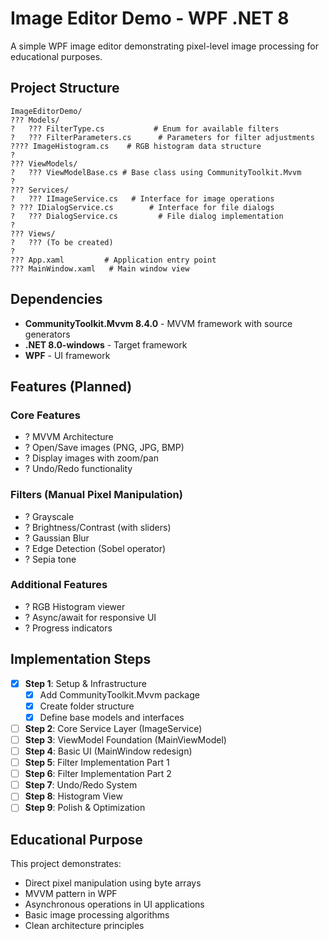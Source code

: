 # Image Editor Demo - WPF .NET 8

A simple WPF image editor demonstrating pixel-level image processing for educational purposes.

## Project Structure

```
ImageEditorDemo/
??? Models/
?   ??? FilterType.cs           # Enum for available filters
?   ??? FilterParameters.cs      # Parameters for filter adjustments
???? ImageHistogram.cs    # RGB histogram data structure
?
??? ViewModels/
?   ??? ViewModelBase.cs # Base class using CommunityToolkit.Mvvm
?
??? Services/
?   ??? IImageService.cs   # Interface for image operations
? ??? IDialogService.cs        # Interface for file dialogs
?   ??? DialogService.cs         # File dialog implementation
?
??? Views/
?   ??? (To be created)
?
??? App.xaml         # Application entry point
??? MainWindow.xaml   # Main window view
```

## Dependencies

- **CommunityToolkit.Mvvm 8.4.0** - MVVM framework with source generators
- **.NET 8.0-windows** - Target framework
- **WPF** - UI framework

## Features (Planned)

### Core Features
- ? MVVM Architecture
- ? Open/Save images (PNG, JPG, BMP)
- ? Display images with zoom/pan
- ? Undo/Redo functionality

### Filters (Manual Pixel Manipulation)
- ? Grayscale
- ? Brightness/Contrast (with sliders)
- ? Gaussian Blur
- ? Edge Detection (Sobel operator)
- ? Sepia tone

### Additional Features
- ? RGB Histogram viewer
- ? Async/await for responsive UI
- ? Progress indicators

## Implementation Steps

- [x] **Step 1**: Setup & Infrastructure
  - [x] Add CommunityToolkit.Mvvm package
  - [x] Create folder structure
  - [x] Define base models and interfaces
  
- [ ] **Step 2**: Core Service Layer (ImageService)
- [ ] **Step 3**: ViewModel Foundation (MainViewModel)
- [ ] **Step 4**: Basic UI (MainWindow redesign)
- [ ] **Step 5**: Filter Implementation Part 1
- [ ] **Step 6**: Filter Implementation Part 2
- [ ] **Step 7**: Undo/Redo System
- [ ] **Step 8**: Histogram View
- [ ] **Step 9**: Polish & Optimization

## Educational Purpose

This project demonstrates:
- Direct pixel manipulation using byte arrays
- MVVM pattern in WPF
- Asynchronous operations in UI applications
- Basic image processing algorithms
- Clean architecture principles
